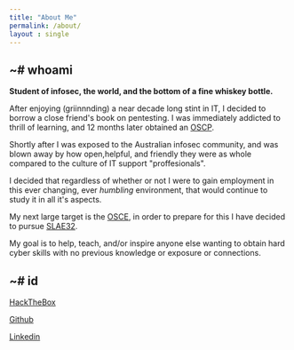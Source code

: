 ```yaml
---
title: "About Me"
permalink: /about/
layout : single
---
```

## ~# whoami
**Student of infosec, the world, and the bottom of a fine whiskey bottle.**

After enjoying (griinnnding) a near decade long stint in IT, I decided to borrow a close friend's book on pentesting. 
I was immediately addicted to thrill of learning, and 12 months later obtained an [OSCP](https://www.offensive-security.com/pwk-oscp/).

Shortly after I was exposed to the Australian infosec community, and was blown away by how open,helpful, and friendly they were as whole compared to the culture of IT support "proffesionals".

I decided that regardless of whether or not I were to gain employment in this ever changing, ever *humbling* environment, that would continue to study it in all it's aspects.

My next large target is the [OSCE](https://www.offensive-security.com/ctp-osce/), in order to prepare for this I have decided to pursue [SLAE32](https://www.pentesteracademy.com/course?id=3).

My goal is to help, teach, and/or inspire anyone else wanting to obtain hard cyber skills with no previous knowledge or exposure or connections.

## ~# id
[HackTheBox](https://www.hackthebox.eu/profile/140922)

[Github](https://github.com/RawrRadioMouse/)

[Linkedin](https://www.linkedin.com/in/k-jagdmann-2658a771/)




